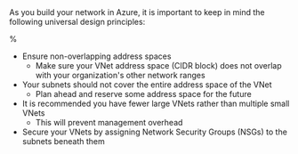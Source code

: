##

As you build your network in Azure, it is important to keep in mind the following universal design principles:

%

- Ensure non-overlapping address spaces
  - Make sure your VNet address space (CIDR block) does not overlap with your organization's other network ranges
- Your subnets should not cover the entire address space of the VNet
  - Plan ahead and reserve some address space for the future
- It is recommended you have fewer large VNets rather than multiple small VNets
  - This will prevent management overhead
- Secure your VNets by assigning Network Security Groups (NSGs) to the subnets beneath them
